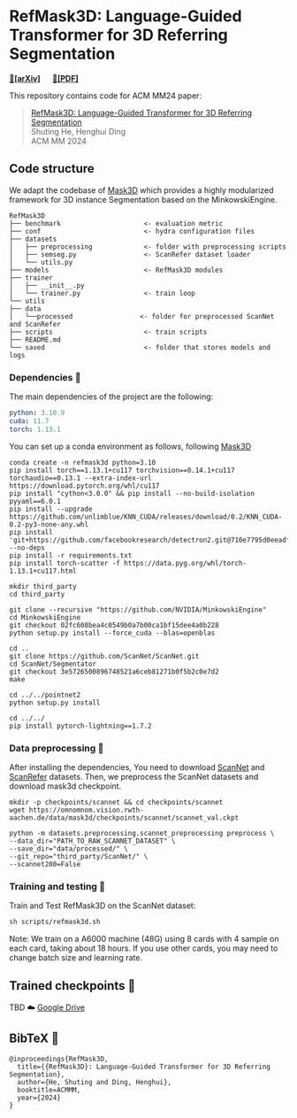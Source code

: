 # RefMask3D: Language-Guided Transformer for 3D Referring Segmentation

**[📄[arXiv]](https://arxiv.org/abs/2404.03645v1)**  &emsp; **[📄[PDF]](https://openaccess.thecvf.com/content/CVPR2024/papers/He_Decoupling_Static_and_Hierarchical_Motion_Perception_for_Referring_Video_Segmentation_CVPR_2024_paper.pdf)** 

This repository contains code for ACM MM24 paper:

> [RefMask3D: Language-Guided Transformer for 3D Referring Segmentation](https://arxiv.org/abs/2404.03645v1)  
> Shuting He,  Henghui Ding  
> ACM MM 2024

## Code structure

We adapt the codebase of  [Mask3D](https://github.com/JonasSchult/Mask3D) which provides a highly modularized framework for 3D instance Segmentation based on the MinkowskiEngine.

```
RefMask3D
├── benchmark                     <- evaluation metric
├── conf                          <- hydra configuration files
├── datasets
│   ├── preprocessing             <- folder with preprocessing scripts
│   ├── semseg.py                 <- ScanRefer dataset loader
│   └── utils.py
├── models                        <- RefMask3D modules
├── trainer
│   ├── __init__.py
│   └── trainer.py                <- train loop
└── utils
├── data
│   └──processed                 <- folder for preprocessed ScanNet and ScanRefer					
├── scripts                       <- train scripts
├── README.md
└── saved                         <- folder that stores models and logs
```

### Dependencies :memo:

The main dependencies of the project are the following:

```yaml
python: 3.10.9
cuda: 11.7
torch: 1.13.1
```

You can set up a conda environment as follows, following [Mask3D](https://github.com/JonasSchult/Mask3D)

```
conda create -n refmask3d python=3.10 
pip install torch==1.13.1+cu117 torchvision==0.14.1+cu117 torchaudio==0.13.1 --extra-index-url https://download.pytorch.org/whl/cu117
pip install "cython<3.0.0" && pip install --no-build-isolation pyyaml==6.0.1
pip install --upgrade https://github.com/unlimblue/KNN_CUDA/releases/download/0.2/KNN_CUDA-0.2-py3-none-any.whl
pip install 'git+https://github.com/facebookresearch/detectron2.git@710e7795d0eeadf9def0e7ef957eea13532e34cf' --no-deps
pip install -r requirements.txt
pip install torch-scatter -f https://data.pyg.org/whl/torch-1.13.1+cu117.html

mkdir third_party
cd third_party

git clone --recursive "https://github.com/NVIDIA/MinkowskiEngine"
cd MinkowskiEngine
git checkout 02fc608bea4c0549b0a7b00ca1bf15dee4a0b228
python setup.py install --force_cuda --blas=openblas

cd ..
git clone https://github.com/ScanNet/ScanNet.git
cd ScanNet/Segmentator
git checkout 3e5726500896748521a6ceb81271b0f5b2c0e7d2
make

cd ../../pointnet2
python setup.py install

cd ../../
pip install pytorch-lightning==1.7.2
```

### Data preprocessing :hammer:

After installing the dependencies, You need to download [ScanNet](https://github.com/ScanNet/ScanNet) and [ScanRefer](https://github.com/daveredrum/ScanRefer) datasets. Then, we preprocess the ScanNet datasets and download mask3d checkpoint.

```
mkdir -p checkpoints/scannet && cd checkpoints/scannet
wget https://omnomnom.vision.rwth-aachen.de/data/mask3d/checkpoints/scannet/scannet_val.ckpt

python -m datasets.preprocessing.scannet_preprocessing preprocess \
--data_dir="PATH_TO_RAW_SCANNET_DATASET" \
--save_dir="data/processed/" \
--git_repo="third_party/ScanNet/" \
--scannet200=False
```

### Training and testing :train2:

Train and Test RefMask3D on the ScanNet dataset:

```bash
sh scripts/refmask3d.sh
```
Note: We train on a A6000 machine (48G) using 8 cards with 4 sample on each card, taking about 18 hours.
If you use other cards, you may need to change batch size and learning rate.

## Trained checkpoints :floppy_disk:
TBD
☁️ [Google Drive]()

## BibTeX :pray:

```
@inproceedings{RefMask3D,
  title={{RefMask3D}: Language-Guided Transformer for 3D Referring Segmentation},
  author={He, Shuting and Ding, Henghui},
  booktitle=ACMMM,
  year={2024}
}
```

